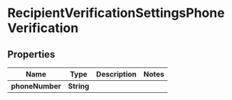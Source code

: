 

# RecipientVerificationSettingsPhoneVerification


## Properties

Name | Type | Description | Notes
------------ | ------------- | ------------- | -------------
**phoneNumber** | **String** |  | 




